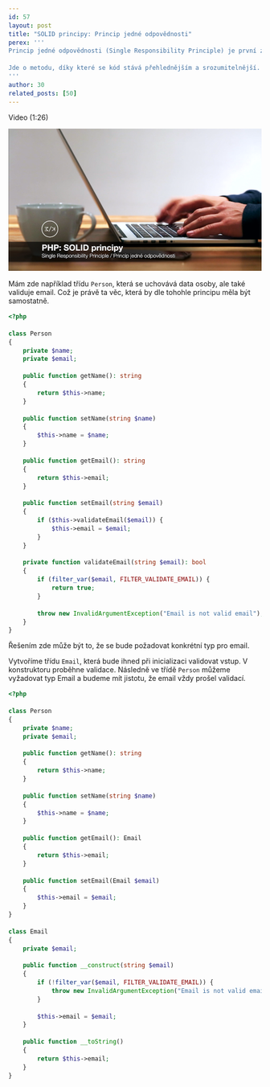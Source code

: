 ```yaml
---
id: 57
layout: post
title: "SOLID principy: Princip jedné odpovědnosti"
perex: '''
Princip jedné odpovědnosti (Single Responsibility Principle) je první z pěti principů SOLID (právě to S).

Jde o metodu, díky které se kód stává přehlednějším a srozumitelnější. Říká třídě, že je zodpovědná pouze za jednu jedinou věc.
'''
author: 30
related_posts: [50]
---
```


Video (1:26)

[![Video na Youtube](/assets/images/posts/2018/solid-1/youtube.png)](http://www.youtube.com/watch?v=GeezKhlAV-w)

Mám zde například třídu ```Person```, která se uchovává data osoby, ale také validuje email. Což je právě ta věc, která by dle tohohle principu měla být samostatně.

```php
<?php

class Person
{
    private $name;
    private $email;

    public function getName(): string
    {
        return $this->name;
    }

    public function setName(string $name)
    {
        $this->name = $name;
    }

    public function getEmail(): string
    {
        return $this->email;
    }

    public function setEmail(string $email)
    {
        if ($this->validateEmail($email)) {
            $this->email = $email;
        }
    }

    private function validateEmail(string $email): bool
    {
        if (filter_var($email, FILTER_VALIDATE_EMAIL)) {
            return true;
        }

        throw new InvalidArgumentException("Email is not valid email");
    }
}
```

Řešením zde může být to, že se bude požadovat konkrétní typ pro email.

Vytvoříme třídu ```Email```, která bude ihned při inicializaci validovat vstup. V konstruktoru proběhne validace. Následně ve třídě ```Person``` můžeme vyžadovat typ Email a budeme mít jistotu, že email vždy prošel validací.

```php
<?php

class Person
{
    private $name;
    private $email;

    public function getName(): string
    {
        return $this->name;
    }

    public function setName(string $name)
    {
        $this->name = $name;
    }

    public function getEmail(): Email
    {
        return $this->email;
    }

    public function setEmail(Email $email)
    {
        $this->email = $email;
    }
}

class Email
{
    private $email;

    public function __construct(string $email)
    {
        if (!filter_var($email, FILTER_VALIDATE_EMAIL)) {
            throw new InvalidArgumentException("Email is not valid email");
        }

        $this->email = $email;
    }

    public function __toString()
    {
        return $this->email;
    }
}
```
